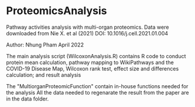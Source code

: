 # ProteomicsAnalysis
Pathway activities analysis with multi-organ proteomics. Data were downloaded from Nie X. et al (2021) DOI: 10.1016/j.cell.2021.01.004  

Author: Nhung Pham April 2022

The main analysis script (WilcoxonAnalysis.R) contains R code to conduct protein mean calculation, pathway mapping to WikiPathways and the COVID-19 Disease Map,
Wilcoxon rank test, effect size and differences calculation; and result analysis 

The "MultiorganProteomicFunction" contain in-house functions needed for the analysis
All the data needed to regenarate the result from the paper are in the data folder. 

